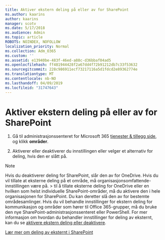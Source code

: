 ```yaml
---
title: Aktiver ekstern deling på eller av for SharePoint
ms.author: kaarins
author: kaarins
manager: scotv
ms.date: 5/17/2018
ms.audience: Admin
ms.topic: article
ROBOTS: NOINDEX, NOFOLLOW
localization_priority: Normal
ms.collection: Adm_O365
ms.custom: ''
ms.assetid: e13940be-483f-46ed-a88c-d36bbaf04ad5
ms.openlocfilehash: ff481944428f2a67dd4f72b91212db7c33f53632
ms.sourcegitcommit: 228c986911ecf73217116a5d1fdcd2e89362774e
ms.translationtype: MT
ms.contentlocale: nb-NO
ms.lasthandoff: 04/09/2019
ms.locfileid: "31747643"
---
```

# <a name="turn-external-sharing-on-or-off-for-sharepoint"></a>Aktiver ekstern deling på eller av for SharePoint

1. Gå til administrasjonssenteret for Microsoft 365 [tjenester &amp; tillegg side](https://portal.office.com/adminportal/home#/Settings/ServicesAndAddIns), og klikk **områder**.
    
2. Aktiverer eller deaktiverer du innstillingen eller velger et alternativ for deling, hvis den er slått på.
    
> [!NOTE]
> Hvis du deaktiverer deling for SharePoint, slår den av for OneDrive. Hvis du vil tillate at eksterne deling på et område, må organisasjonsomfattende-innstillingen være på. > til å tillate eksterne deling for OneDrive eller en hvilken som helst individuelle SharePoint-områder, må du aktivere den i hele organisasjonen for SharePoint. Du kan deretter slå den av for bestemte områdesamlinger. Hvis du vil behandle innstillinger for ekstern deling for kommunikasjon og områder som hører til Office 365-grupper, må du bruke den nye SharePoint-administrasjonssenteret eller PowerShell. For mer informasjon om hvordan du behandler innstillinger for deling av eksternt, kan du se [aktivere ekstern deling eller deaktivere](https://go.microsoft.com/fwlink/?linkid=866426). 
  
[Lær mer om deling av eksternt i SharePoint](https://go.microsoft.com/fwlink/?linkid=734908)
  

